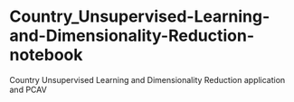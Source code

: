 # Country_Unsupervised-Learning-and-Dimensionality-Reduction-notebook
Country Unsupervised Learning and Dimensionality Reduction application and PCAV  

